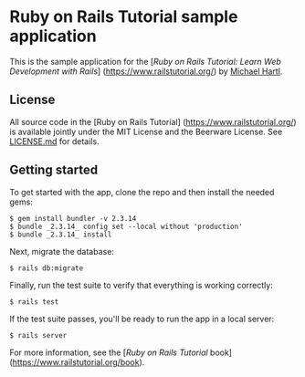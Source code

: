 # Ruby on Rails Tutorial sample application

This is the sample application for the
[*Ruby on Rails Tutorial: Learn Web Development with Rails*] (https://www.railstutorial.org/) by [Michael Hartl](https://www.michaelhartl.com/).

## License

All source code in the [Ruby on Rails Tutorial] (https://www.railstutorial.org/) is available jointly under the MIT License and the Beerware License. See
[LICENSE.md](LICENSE.md) for details.

## Getting started

To get started with the app, clone the repo and then install the needed gems:

```
$ gem install bundler -v 2.3.14
$ bundle _2.3.14_ config set --local without 'production'
$ bundle _2.3.14_ install
```

Next, migrate the database:

```
$ rails db:migrate
```

Finally, run the test suite to verify that everything is working correctly:

```
$ rails test
```

If the test suite passes, you'll be ready to run the app in a local server:

```
$ rails server
```

For more information, see the [*Ruby on Rails Tutorial* book] (https://www.railstutorial.org/book).